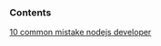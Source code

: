 ### Contents

[10 common mistake nodejs developer](https://www.airpair.com/node.js/posts/top-10-mistakes-node-developers-make)
